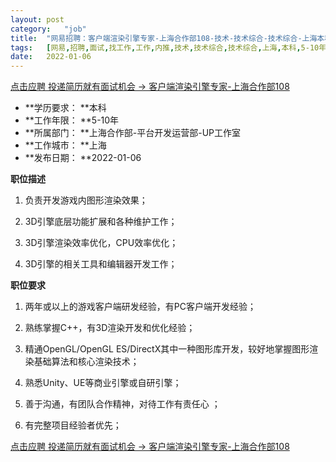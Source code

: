 ```yaml
---
layout:	post
category:	"job"
title:	"网易招聘：客户端渲染引擎专家-上海合作部108-技术-技术综合-技术综合-上海本科5-10年"
tags:	[网易,招聘,面试,找工作,工作,内推,技术,技术综合,技术综合,上海,本科,5-10年]
date:	2022-01-06
---
```


[点击应聘 投递简历就有面试机会 ->  客户端渲染引擎专家-上海合作部108](http://mobile.bole.netease.com/bole/boleDetail?id=34964&employeeId=346f03c3cda5f04c&key=all)



- **学历要求： **本科
- **工作年限： **5-10年
- **所属部门： **上海合作部-平台开发运营部-UP工作室
- **工作城市： **上海
- **发布日期： **2022-01-06



**职位描述**

1. 负责开发游戏内图形渲染效果； 

2. 3D引擎底层功能扩展和各种维护工作； 

3. 3D引擎渲染效率优化，CPU效率优化； 

4. 3D引擎的相关工具和编辑器开发工作；



**职位要求**

1. 两年或以上的游戏客户端研发经验，有PC客户端开发经验；

2. 熟练掌握C++，有3D渲染开发和优化经验；

3. 精通OpenGL/OpenGL ES/DirectX其中一种图形库开发，较好地掌握图形渲染基础算法和核心渲染技术； 

4. 熟悉Unity、UE等商业引擎或自研引擎；

5. 善于沟通，有团队合作精神，对待工作有责任心 ；

6. 有完整项目经验者优先；



[点击应聘 投递简历就有面试机会 ->  客户端渲染引擎专家-上海合作部108](http://mobile.bole.netease.com/bole/boleDetail?id=34964&employeeId=346f03c3cda5f04c&key=all)